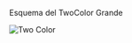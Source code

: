 Esquema del TwoColor Grande

![Two Color](https://user-images.githubusercontent.com/123588416/224462097-1c1e3785-60e7-4b21-879c-7f6fbf2c352c.png)
